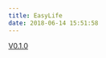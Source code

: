 ```yaml
---
title: EasyLife
date: 2018-06-14 15:51:58
---
```

[V0.1.0](https://zhaoqi99.github.io/EasyLife/V0.1.0)